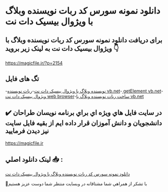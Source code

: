# دانلود نمونه سورس کد ربات نویسنده وبلاگ با ویژوال بیسیک دات نت

## برای دریافت دانلود نمونه سورس کد ربات نویسنده وبلاگ با ویژوال بیسیک دات نت به لینک زیر بروید 👇

https://magicfile.ir/?p=2154

## تگ های فایل

-[نویسنده وبلاگ با ویژوال بیسیک دات نت](https://magicfile.ir/product/%d8%b1%d8%a8%d8%a7%d8%aa-%d9%86%d9%88%db%8c%d8%b3%d9%86%d8%af%d9%87-%d9%88%d8%a8%d9%84%d8%a7%da%af-%d8%a8%d8%a7-%d9%88%db%8c%da%98%d9%88%d8%a7%d9%84-%d8%a8%db%8c%d8%b3%db%8c%da%a9-%d8%af%d8%a7%d8%aa-%d9%86%d8%aa/)-[ربات نویسنده vb.net](https://magicfile.ir/product/%d8%b1%d8%a8%d8%a7%d8%aa-%d9%86%d9%88%db%8c%d8%b3%d9%86%d8%af%d9%87-%d9%88%d8%a8%d9%84%d8%a7%da%af-%d8%a8%d8%a7-%d9%88%db%8c%da%98%d9%88%d8%a7%d9%84-%d8%a8%db%8c%d8%b3%db%8c%da%a9-%d8%af%d8%a7%d8%aa-%d9%86%d8%aa/)-[ getElement vb.net](https://magicfile.ir/product/%d8%b1%d8%a8%d8%a7%d8%aa-%d9%86%d9%88%db%8c%d8%b3%d9%86%d8%af%d9%87-%d9%88%d8%a8%d9%84%d8%a7%da%af-%d8%a8%d8%a7-%d9%88%db%8c%da%98%d9%88%d8%a7%d9%84-%d8%a8%db%8c%d8%b3%db%8c%da%a9-%d8%af%d8%a7%d8%aa-%d9%86%d8%aa/)-[ویژوال بیسیک دات نت web browser](https://magicfile.ir/product/%d8%b1%d8%a8%d8%a7%d8%aa-%d9%86%d9%88%db%8c%d8%b3%d9%86%d8%af%d9%87-%d9%88%d8%a8%d9%84%d8%a7%da%af-%d8%a8%d8%a7-%d9%88%db%8c%da%98%d9%88%d8%a7%d9%84-%d8%a8%db%8c%d8%b3%db%8c%da%a9-%d8%af%d8%a7%d8%aa-%d9%86%d8%aa/)-[ساخت ربات نویسنده وبلاگ با vb.net](https://magicfile.ir/product/%d8%b1%d8%a8%d8%a7%d8%aa-%d9%86%d9%88%db%8c%d8%b3%d9%86%d8%af%d9%87-%d9%88%d8%a8%d9%84%d8%a7%da%af-%d8%a8%d8%a7-%d9%88%db%8c%da%98%d9%88%d8%a7%d9%84-%d8%a8%db%8c%d8%b3%db%8c%da%a9-%d8%af%d8%a7%d8%aa-%d9%86%d8%aa/)

## ✔️ در سايت فايل هاي ويژه اي براي برنامه نويسان طراحان دانشجويان و دانش آموزان قرار داده ايم از بقيه فايل سايت نيز ديدن فرماييد

https://magicfile.ir


## لينک دانلود اصلي 📥 :

[دانلود نمونه سورس کد ربات نویسنده وبلاگ با ویژوال بیسیک دات نت](https://magicfile.ir/product/%d8%b1%d8%a8%d8%a7%d8%aa-%d9%86%d9%88%db%8c%d8%b3%d9%86%d8%af%d9%87-%d9%88%d8%a8%d9%84%d8%a7%da%af-%d8%a8%d8%a7-%d9%88%db%8c%da%98%d9%88%d8%a7%d9%84-%d8%a8%db%8c%d8%b3%db%8c%da%a9-%d8%af%d8%a7%d8%aa-%d9%86%d8%aa/) 


🙏با تشکر از همراهي شما مشتاقانه در وبسایت منتظر شما دوست عزیز هستیم

